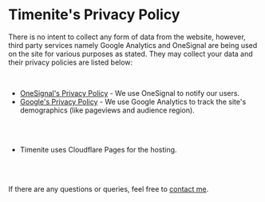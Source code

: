 # Timenite's Privacy Policy


There is no intent to collect any form of data from the website, however, third party services namely Google Analytics and OneSignal are being used on the site for various purposes as stated. They may collect your data and their privacy policies are listed below:

<br />

- [OneSignal's Privacy Policy](https://onesignal.com/privacy_policy) - We use OneSignal to notify our users. 
- [Google's Privacy Policy](https://policies.google.com/technologies/partner-sites) - We use Google Analytics to track the site's demographics (like pageviews and audience region). 


<br />
<br />


- Timenite uses Cloudflare Pages for the hosting.



<br />
<br />

If there are any questions or queries, feel free to [contact me](https://priyamraj.com/contact).
